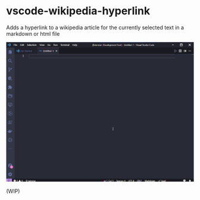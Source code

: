 # vscode-wikipedia-hyperlink

 Adds a hyperlink to a wikipedia article for the currently selected text in a markdown or html file

![Screenshot](screenshot.gif)

(WIP)
